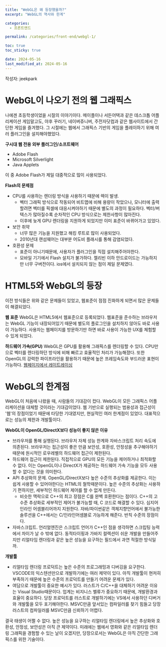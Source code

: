 ```yaml
---
title: "WebGL은 왜 등장했을까?"
excerpt: "WebGL의 역사와 한계"

categories:
  - 프론트엔드

permalink: /categories/front-end/webgl-1/

toc: true
toc_sticky: true

date: 2024-05-16
last_modified_at: 2024-05-16
---
```


작성자: jeekpark

# WebGL이 나오기 전의 웹 그래픽스
나에겐 초등학생이었을 시절의 이야기이다. 메이플이나 서든어택과 같은 데스크톱 어플리케이션 게임말고도, 야후 꾸러기, 네이버쥬니버, 주전자닷컴과 같은 웹사이트에서 간단한 게임을 즐겨했다. 그 시절에는 웹에서 그래픽스 기반의 게임을 플레이하기 위해 여러 플러그인을 설치해야했었다.

**구시대 웹 전용 외부 플러그인/소프트웨어**
- Adobe Flash
- Microsoft Silverlight
- Java Applets

이 중 Adobe Flash가 제일 대중적으로 많이 사용되었다.

**Flash의 문제점**
- CPU를 사용하는 렌더링 방식을 사용하기 때문에 렉이 발생.
  - 벡터 그래픽 방식으로 작동되어 비트맵에 비해 용량이 작았으나, 모니터에 출력할려면 벡터를 픽셀에 대응시켜야하기 때문에 별도의 과정이 필요하다. 벡터/버텍스가 많아질수록 순차적인 CPU 방식으로는 제한사항이 많아진다.
  - 이후에 늦게 GPU 렌더링을 지원하게 되었지만 이미 표준이 바뀌어가고 있었다.
- 보안 취약
  - 너무 많은 기능을 지원했고 해킹 루트로 많이 사용되었다.
  - 2010년대 랜섬웨어는 대부분 어도비 플래시를 통해 감염되었다.
- 호환성 문제
  - 표준이 아니기때문에, 사용자가 플러그인을 직접 설치해주어야한다.
  - 모바일 기기에서 Flash 설치가 불가하다. 젤리빈 이하 안드로이드는 가능하지만 너무 구버전이다. ios에서 설치되지 않는 점이 제일 문제였다.

# HTML5와 WebGL의 등장
이전 방식들은 위와 같은 문제들이 있었고, 웹표준이 점점 진화하게 되면서 많은 문제들이 해결되었다.

**웹 표준**
WebGL은 HTML5에서 웹표준으로 등록되었다. 웹표준을 준수하는 브라우저는 WebGL 기능이 내장되어있기 때문에 별도의 플로그인을 설치하지 않아도 바로 사용이 가능하다. 사용자는 웹페이지를 방문하기만 하면 바로 사용이 가능한 UX를 체험할 수 있게 되었다.

**하드웨어 가속(GPU)**
WebGL은 GPU를 활용해 그래픽스를 렌더링할 수 있다. CPU만으로 벡터를 렌더링하던 방식에 비해 빠르고 효율적인 처리가 가능해졌다. 또한 OpenGL의 강력한 파이프라인을 활용하기 때문에 높은 프레임속도와 부드러운 표현이 가능하다.
[웹페이지에서 레이트레이싱](https://madebyevan.com/webgl-path-tracing/)

# WebGL의 한계점
WebGL이 처음에 나왔을 때, 사람들의 기대감이 컸다. WebGL이 모든 그래픽스 어플리케이션을 대체할 것이라는 기대감이었다. 웹 기반으로 실행되는 범용성과 접근성이 '웹'의 장점이었기 때문에 타당한 기대였지만, 현실적인 여러 한계점이 있었다. 대표적으로는 성능의 제한과 개발툴이다.

**WebGL이 OpenGL/DirectX보다 성능이 좋지 않은 이유**
- 브라우저를 통해 실행된다. 브라우저 자체 성능 한계와 자바스크립트 처리 속도에 의존된다. 브라우저는 접근성이 좋은 만큼 보안성, 호환성, 안정성을 추구해야하기 때문에 원시적인 로우레벨의 하드웨어 접근이 제한된다.
- 하드웨어 접근이 제한된다. 직접적으로 GPU의 모든 기능을 제어하거나 최적화할 수 없다. 이는 OpenGL이나 DirectX가 제공하는 하드웨어 가속 기능을 모두 사용할 수 없다는 것을 의미한다.
- API 추상화의 문제. OpenGL/DirectX보다 높은 수준의 추상화를 제공한다. 이는 쉽게 사용할 수 있어야한다는 HTML의 철학때문이다. 높은 수준의 추상화는 사용하기 편하지만, 세부적인 하드웨어 제어를 할 수 없게 만든다. 
  - 비슷한 맥락으로 C++의 최고 장점은 C를 완벽 호환한다는 점이다. C++의 고수준 추상화로 세부적인 제어가 불가능할 때, C 코드로 해결할 수 있다. 심지어 인라인 어셈블리어까지 지원한다. 자바/파이썬같은 객체지향언어에서 불가능한 솔루션을 C++에서는 C/인라인어셈블로 가능하게 해준다. 반칙 수준의 장점이다.
- 자바스크립트. 언리얼엔진은 스크립트 언어가 C++인 점을 생각하면 스크립팅 능력에서 차이가 날 수 밖에 없다. 동적타이핑과 가바지 컬렉션이 쉬운 개발을 만들어주지만 리얼타임 렌더링과 같은 높은 성능을 요구하는 필드에서 과연 적절한 방식일까.

**개발툴**
- 리얼타임 렌더링 프로덕트는 높은 수준의 프로그래밍과 디버깅을 요구한다. VSCODE의 익스텐션만으로 개발하기에는 여러 제약이 있다. 아직 개발툴이 현저히 부족하기 때문에 높은 수준의 프로덕트를 만들기 어려운 문제가 있다.
- 여담으로 개발툴이 중요한 예시가 있다. 러스트가 C/C++을 대체하기 어려운 이유는 Visual Studio때문이다. 업계는 비지니스 벨류가 중요하기 때문에, 개발환경과 효율이 중요하다. 당장 프로덕트를 러스트로 개발하기에는 VS에서 사용하던 디버거와 개발툴을 모두 포기해야한다. MSVC만큼 앞서있는 컴파일러를 찾기 힘들고 당장 러스트의 컴파일러를 MSVC만큼 신뢰하기 어렵다.

결국 태생이 어쩔 수 없다. 높은 성능을 요구하는 리얼타임 렌더링에서 높은 추상화와 호환성, 안정성, 보안성은 아직 큰 제약이다. 미래에는 웹에서 영화와 같은 리얼타임 렌더링 그래픽을 경험할 수 있는 날이 오겠지만, 당장으로서는 WebGL은 아직 간단한 그래픽스를 위한 기술이다.
